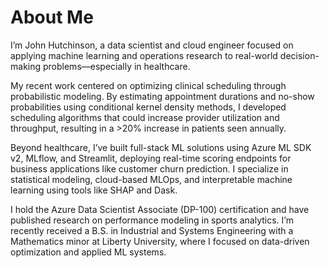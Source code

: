 # About Me
I’m John Hutchinson, a data scientist and cloud engineer focused on applying machine learning and operations research to real-world decision-making problems—especially in healthcare.

My recent work centered on optimizing clinical scheduling through probabilistic modeling. By estimating appointment durations and no-show probabilities using conditional kernel density methods, I developed scheduling algorithms that could increase provider utilization and throughput, resulting in a >20% increase in patients seen annually.

Beyond healthcare, I’ve built full-stack ML solutions using Azure ML SDK v2, MLflow, and Streamlit, deploying real-time scoring endpoints for business applications like customer churn prediction. I specialize in statistical modeling, cloud-based MLOps, and interpretable machine learning using tools like SHAP and Dask.

I hold the Azure Data Scientist Associate (DP-100) certification and have published research on performance modeling in sports analytics. I’m recently received a B.S. in Industrial and Systems Engineering with a Mathematics minor at Liberty University, where I focused on data-driven optimization and applied ML systems.